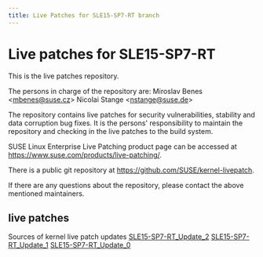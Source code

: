 ```yaml
---
title: Live Patches for SLE15-SP7-RT branch
---
```

# Live patches for SLE15-SP7-RT
This is the live patches repository.

The persons in charge of the repository are:
Miroslav Benes <[mbenes@suse.cz](mailto:mbenes@suse.cz?subject=SLE15-SP7-RT_Update_2%20branch)>
Nicolai Stange <[nstange@suse.de](mailto:nstange@suse.de?subject=SLE15-SP7-RT_Update_2%20branch)>

The repository contains live patches for security vulnerabilities,
stability and data corruption bug fixes. It is the persons'
responsibility to maintain the repository and checking in the live
patches to the build system.

SUSE Linux Enterprise Live Patching product page can be accessed at
https://www.suse.com/products/live-patching/.

There is a public git repository at
https://github.com/SUSE/kernel-livepatch.

If there are any questions about the repository, please contact the
above mentioned maintainers.


## live patches
Sources of kernel live patch updates [SLE15-SP7-RT_Update_2](https://github.com/SUSE/kernel-livepatch/tree/SLE15-SP7-RT_Update_2) [SLE15-SP7-RT_Update_1](https://github.com/SUSE/kernel-livepatch/tree/SLE15-SP7-RT_Update_1) [SLE15-SP7-RT_Update_0](https://github.com/SUSE/kernel-livepatch/tree/SLE15-SP7-RT_Update_0)
